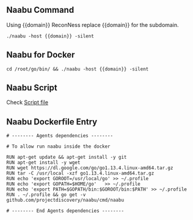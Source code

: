 ## Naabu Command

Using {{domain}} ReconNess replace {{domain}} for the subdomain.

```
./naabu -host {{domain}} -silent
```

## Naabu for Docker

```
cd /root/go/bin/ && ./naabu -host {{domain}} -silent
```

## Naabu Script

Check [Script file](https://github.com/reconness/reconness-agents/blob/master/Naabu/Script)

## Naabu Dockerfile Entry

```
# -------- Agents dependencies -------- 

# To allow run naabu inside the docker

RUN apt-get update && apt-get install -y git
RUN apt-get install -y wget
RUN wget https://dl.google.com/go/go1.13.4.linux-amd64.tar.gz
RUN tar -C /usr/local -xzf go1.13.4.linux-amd64.tar.gz
RUN echo 'export GOROOT=/usr/local/go' >> ~/.profile
RUN echo 'export GOPATH=$HOME/go'	>> ~/.profile
RUN echo 'export PATH=$GOPATH/bin:$GOROOT/bin:$PATH' >> ~/.profile
RUN . ~/.profile && go get -v github.com/projectdiscovery/naabu/cmd/naabu

# -------- End Agents dependencies -------- 
```
